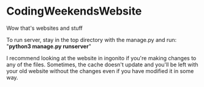 # CodingWeekendsWebsite
Wow that's websites and stuff

To run server, stay in the top directory with the manage.py and run: "**python3 manage.py runserver**"

I recommend looking at the website in ingonito if you're making changes to any of the files.
Sometimes, the cache doesn't update and you'll be left with your old website without the changes even if you have
modified it in some way.
